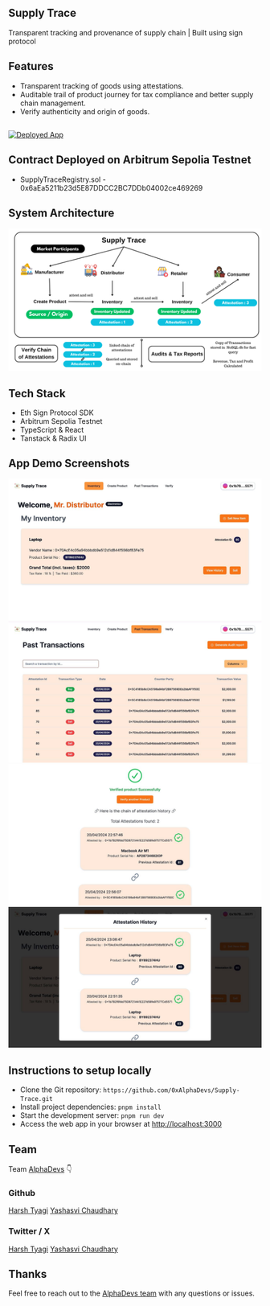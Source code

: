 ## Supply Trace

Transparent tracking and provenance of supply chain | Built using sign protocol

## Features

- Transparent tracking of goods using attestations.
- Auditable trail of product journey for tax compliance and better supply chain management.
- Verify authenticity and origin of goods.

##

[![Deployed App](https://img.shields.io/badge/Deployed%20App-Violet?style=for-the-badge&logo=website&color=violet)](https://supply-trace.alphadevs.dev)

## Contract Deployed on Arbitrum Sepolia Testnet

- SupplyTraceRegistry.sol - 0x6aEa5211b23d5E87DDCC2BC7DDb04002ce469269

## System Architecture

![image](/public/system-architecture.png)

## Tech Stack

- Eth Sign Protocol SDK
- Arbitrum Sepolia Testnet
- TypeScript & React
- Tanstack & Radix UI

## App Demo Screenshots

![image](/public/app/1.jpg)
![image](/public/app/2.jpg)
![image](/public/app/3.jpg)
![image](/public/app/4.jpg)

## Instructions to setup locally

- Clone the Git repository: `https://github.com/0xAlphaDevs/Supply-Trace.git`
- Install project dependencies: `pnpm install`
- Start the development server: `pnpm run dev`
- Access the web app in your browser at [http://localhost:3000](http://localhost:3000)

## Team

Team [AlphaDevs](https://alphadevs.dev) 👇

### Github

[Harsh Tyagi](https://github.com/mr-harshtyagi) [Yashasvi Chaudhary](https://github.com/0xyshv)

### Twitter / X

[Harsh Tyagi](https://twitter.com/mr_harshtyagi) [Yashasvi Chaudhary](https://twitter.com/0xyshv)

## Thanks

Feel free to reach out to the [AlphaDevs team](https://alphadevs.dev) with any questions or issues.
